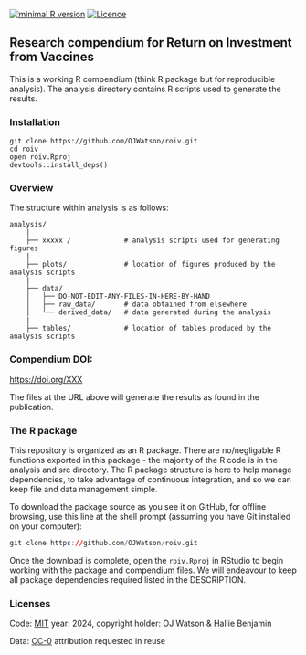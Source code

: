 
<!-- README.md is generated from README.Rmd. Please edit that file -->

[![minimal R
version](https://img.shields.io/badge/R%3E%3D-4.3.3-brightgreen.svg)](https://cran.r-project.org/)
[![Licence](https://img.shields.io/github/license/mashape/apistatus.svg)](http://choosealicense.com/licenses/mit/)

## Research compendium for Return on Investment from Vaccines

This is a working R compendium (think R package but for reproducible
analysis). The analysis directory contains R scripts used to generate
the results.

### Installation

    git clone https://github.com/OJWatson/roiv.git
    cd roiv
    open roiv.Rproj
    devtools::install_deps()

### Overview

The structure within analysis is as follows:

    analysis/
        |
        ├── xxxxx /             # analysis scripts used for generating figures
        |
        ├── plots/              # location of figures produced by the analysis scripts
        |
        ├── data/
        │   ├── DO-NOT-EDIT-ANY-FILES-IN-HERE-BY-HAND
        │   ├── raw_data/       # data obtained from elsewhere
        │   └── derived_data/   # data generated during the analysis
        |
        ├── tables/             # location of tables produced by the analysis scripts

### Compendium DOI:

<https://doi.org/XXX>

The files at the URL above will generate the results as found in the
publication.

### The R package

This repository is organized as an R package. There are no/negligable R
functions exported in this package - the majority of the R code is in
the analysis and src directory. The R package structure is here to help
manage dependencies, to take advantage of continuous integration, and so
we can keep file and data management simple.

To download the package source as you see it on GitHub, for offline
browsing, use this line at the shell prompt (assuming you have Git
installed on your computer):

``` r
git clone https://github.com/OJWatson/roiv.git
```

Once the download is complete, open the `roiv.Rproj` in RStudio to begin
working with the package and compendium files. We will endeavour to keep
all package dependencies required listed in the DESCRIPTION.

### Licenses

Code: [MIT](http://opensource.org/licenses/MIT) year: 2024, copyright
holder: OJ Watson & Hallie Benjamin

Data: [CC-0](http://creativecommons.org/publicdomain/zero/1.0/)
attribution requested in reuse
